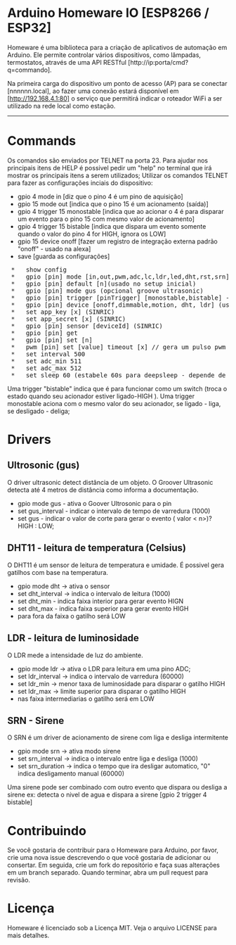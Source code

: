# Arduino Homeware IO [ESP8266 /  ESP32]

Homeware é uma biblioteca para a criação de aplicativos de automação em Arduino. Ele permite controlar vários dispositivos, como lâmpadas, termostatos, através de uma API RESTful [http://ip:porta/cmd?q=commando].

Na primeira carga do dispositivo um ponto de acesso (AP) para se conectar [nnnnnn.local], ao fazer uma conexão estará disponível em  [http://192.168.4.1:80] o serviço que permitirá indicar o roteador WiFi a ser utilizado na rede local como estação.

---


# Commands
Os comandos são enviados por TELNET na porta 23. Para ajudar nos principais itens de HELP é possivel pedir um "help" no terminal que irá mostrar os principais itens a serem utilizados;
Utilizar os comandos TELNET para fazer as configurações inciais do dispositivo:
* gpio 4 mode in  [diz que o pino 4 é um pino de aquisição]
* gpio 15 mode out [indica que o pino 15 é um acionamento (saída)]
* gpio 4 trigger 15 monostable [indica que ao acionar o 4 é para disparar um evento para o pino 15 com mesmo valor de acionamento]
* gpio 4 trigger 15 bistable [indica que dispara um evento somente quando o valor do pino 4 for HIGH, ignora os LOW]
* gpio 15 device onoff [fazer um registro de integração externa padrão "onoff" - usado na alexa]
* save [guarda as configurações]
   
<pre>
 *   show config 
 *   gpio [pin] mode [in,out,pwm,adc,lc,ldr,led,dht,rst,srn]
 *   gpio [pin] default [n](usado no setup inicial)
 *   gpio [pin] mode gus (opcional groove ultrasonic)
 *   gpio [pin] trigger [pinTrigger] [monostable,bistable] -> indica que [pin] ira acionar [pinTrigger] sempre que houver uma mudança de estado de [pin]
 *   gpio [pin] device [onoff,dimmable,motion, dht, ldr] (usado na alexa)
 *   set app_key [x] (SINRIC)
 *   set app_secret [x] (SINRIC)
 *   gpio [pin] sensor [deviceId] (SINRIC)
 *   gpio [pin] get
 *   gpio [pin] set [n]
 *   pwm [pin] set [value] timeout [x] // gera um pulso pwm por um tempo>0 (timeout=0, deixa ligado). Value=0: desliga e maior liga/timeout
 *   set interval 500
 *   set adc_min 511
 *   set adc_max 512
 *   set sleep 60 (estabele 60s para deepsleep - depende de conectar RST ao D0)
</pre>

Uma trigger "bistable" indica que é para funcionar como um switch (troca o estado quando seu acionador estiver ligado-HIGH ). Uma trigger monostable aciona com o mesmo valor do seu acionador, se ligado - liga, se desligado - deliga;


# Drivers
## Ultrosonic (gus)
O driver ultrasonic detect distância de um objeto. O Groover Ultrasonic detecta até 4 metros de distância como informa a documentação.
* gpio <pin> mode gus - ativa o Goover Ultrosonic para o pin
* set gus_interval <ms> - indicar o intervalo de tempo de varredura (1000)
* set gus <n> - indicar o valor de corte para gerar o evento  ( valor < n>)? HIGH : LOW;

## DHT11 - leitura de temperatura (Celsius)
O DHT11 é um sensor de leitura de temperatura e umidade. É possivel gera gatilhos com base na temperatura.
* gpio <pin> mode dht -> ativa o sensor
* set dht_interval <ms> -> indica o intervalo de leitura  (1000)
* set dht_min <graus>  - indica faixa interior para gerar evento HIGN
* set dht_max <graus>  - indica faixa superior para gerar evento HIGH
*    para fora da faixa o gatilho será LOW

## LDR - leitura de luminosidade
O LDR mede a intensidade de luz do ambiente.
* gpio <pin> mode ldr -> ativa o LDR para leitura em uma pino ADC;
* set ldr_interval <ms> -> indica o intervalo de varredura (60000)
* set ldr_min <n>  -> menor taxa de luminosidade para disparar o gatilho HIGH
* set ldr_max <n>  -> limite superior para disparar o gatilho HIGH
*   nas faixa intermediarias o gatilho será em LOW

## SRN - Sirene
O SRN é um driver de acionamento de sirene com liga e desliga intermitente
* gpio <pin> mode srn -> ativa modo sirene
* set srn_interval <ms> -> indica o intervalo entre liga e desliga (1000)
* set srn_duration <ms> -> indica o tempo que ira desligar automatico, "0" indica desligamento manual (60000)

Uma sirene pode ser combinado com outro evento que dispara ou desliga a sirene ex: detecta o nivel de agua e dispara a sirene   [gpio 2 trigger 4 bistable]
# Contribuindo
Se você gostaria de contribuir para o Homeware para Arduino, por favor, crie uma nova issue descrevendo o que você gostaria de adicionar ou consertar. Em seguida, crie um fork do repositório e faça suas alterações em um branch separado. Quando terminar, abra um pull request para revisão.

# Licença
Homeware é licenciado sob a Licença MIT. Veja o arquivo LICENSE para mais detalhes.
